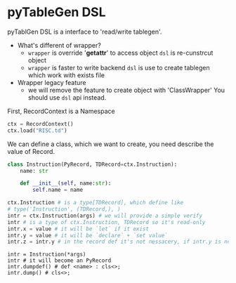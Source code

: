 # pyTableGen DSL

pyTablGen DSL is a interface to 'read/write tablegen'.

* What's different of wrapper?
    - `wrapper` is override '__getattr__' to access object
      `dsl` is re-cunstrcut object
    - `wrapper` is faster to write backend
      `dsl` is use to create tablegen which work with exists file
* Wrapper legacy feature
    - we will remove the feature to create object with 'ClassWrapper'
      You should use `dsl` api instead.

First, RecordContext is a Namespace
```python
ctx = RecordContext()
ctx.load("RISC.td")
```

We can define a class, which we want to create, you need describe the value
of Record.

```python
class Instruction(PyRecord, TDRecord=ctx.Instruction):
    name: str

    def __init__(self, name:str):
        self.name = name
```

```python
ctx.Instruction # is a type[TDRecord], which define like
# type('Instruction', (TDRecord,), )
intr = ctx.Instruction(args) # we will provide a simple verify
intr # is a type of ctx.Instruction, TDRecord so it's read-only
intr.x = value # it will be `let` if it exist
intr.y = value # it will be `declare` + `set value`
intr.z = intr.y # in the record def it's not nessacery, if intr.y is not unknown, it will be value
```

```
intr = Instruction(*args)
intr # it will become an PyRecord
intr.dumpdef() # def <name> : cls<>;
intr.dump() # cls<>;
```